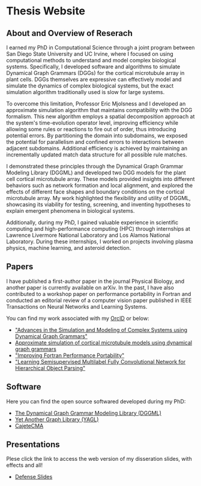 # Thesis Website
## About and Overview of Reserach 
I earned my PhD in Computational Science through a joint program between San Diego State University and UC Irvine, where I focused on using computational methods to understand and model complex biological systems. Specifically, I developed software and algorithms to simulate Dynamical Graph Grammars (DGGs) for the cortical microtubule array in plant cells. DGGs themselves are expressive can effectively model and simulate the dynamics of complex biological systems, but the exact simulation algorithm traditionally used is slow for large systems. 

To overcome this limitation, Professor Eric Mjolsness and I developed an approximate simulation algorithm that maintains compatibility with the DGG formalism. This new algorithm employs a spatial decomposition approach at the system's time-evolution operator level, improving efficiency while allowing some rules or reactions to fire out of order, thus introducing potential errors. By partitioning the domain into subdomains, we exposed the potential for parallelism and confined errors to interactions between adjacent subdomains. Additional efficiency is achieved by maintaining an incrementally updated match data structure for all possible rule matches. 

I demonstrated these principles through the Dynamical Graph Grammar Modeling Library (DGGML) and developed two DGG models for the plant cell cortical microtubule array. These models provided insights into different behaviors such as network formation and local alignment, and explored the effects of different face shapes and boundary conditions on the cortical microtubule array. My work highlighted the flexibility and utility of DGGML, showcasing its viability for testing, screening, and inventing hypotheses to explain emergent phenomena in biological systems.

Additionally, during my PhD, I gained valuable experience in scientific computing and high-performance computing (HPC) through internships at Lawrence Livermore National Laboratory and Los Alamos National Laboratory. During these internships, I worked on projects involving plasma physics, machine learning, and asteroid detection. 

## Papers
I have published a first-author paper in the journal Physical Biology, and another paper is currently available on arXiv. In the past, I have also contributed to a workshop paper on performance portability in Fortran and conducted an editorial review of a computer vision paper published in IEEE Transactions on Neural Networks and Learning Systems.

You can find my work associated with my [OrcID](https://orcid.org/0000-0001-7729-0614) or below:

* ["Advances in the Simulation and Modeling of Complex Systems using Dynamical Graph Grammars"](https://doi.org/10.48550/arXiv.2407.10072)
* [Approximate simulation of cortical microtubule models using dynamical graph grammars](https://doi.org/10.1088/1478-3975/acdbfb)
* ["Improving Fortran Performance Portability"](https://doi.org/10.1007/978-3-030-95953-1_6)
* ["Learning Semisupervised Multilabel Fully Convolutional Network for Hierarchical Object Parsing"](https://doi.org/10.1109/tnnls.2019.2931183)

## Software
Here you can find the open source softwared developed during my PhD:

* [The Dynamical Graph Grammar Modeling Library (DGGML)](https://github.com/emedwede/DGGML)
* [Yet Another Graph Library (YAGL)](https://github.com/emedwede/YAGL)
* [CajeteCMA](https://github.com/emedwede/CajeteCMA)

## Presentations
Plese click the link to access the web version of my disseration slides, with effects and all!
* [Defense Slides](phd_work/defense_slides_final/index.html)
